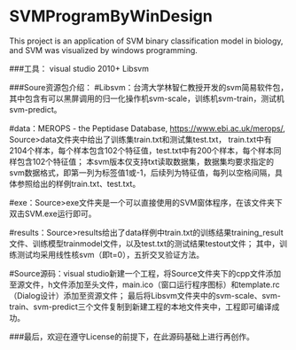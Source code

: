 # SVMProgramByWinDesign
This project is an application of SVM binary classification model in biology, and SVM was visualized by windows programming.

###工具：
visual studio 2010+
Libsvm

###Soure资源包介绍：
#Libsvm：台湾大学林智仁教授开发的svm简易软件包，其中包含有可以黑屏调用的归一化操作机svm-scale，训练机svm-train，测试机svm-predict。

#data：MEROPS - the Peptidase Database, https://www.ebi.ac.uk/merops/, Source>data文件夹中给出了训练集train.txt和测试集test.txt，
train.txt中有2104个样本，每个样本包含102个特征值，test.txt中有200个样本，每个样本同样包含102个特征值；
本svm版本仅支持txt读取数据集，数据集均要求指定的svm数据格式，即第一列为标签值1或-1，后续列为特征值，每列以空格间隔，具体参照给出的样例train.txt、test.txt。

#exe：Source>exe文件夹是一个可以直接使用的SVM窗体程序，在该文件夹下双击SVM.exe运行即可。

#results：Source>results给出了data样例中train.txt的训练结果training_result文件、训练模型trainmodel文件，以及test.txt的测试结果testout文件；
其中，训练测试均采用线性核svm（即t=0），五折交叉验证方法。

#Source源码：visual studio新建一个工程，将Source文件夹下的cpp文件添加至源文件，h文件添加至头文件，main.ico（窗口运行程序图标）和template.rc（Dialog设计）添加至资源文件；
最后将Libsvm文件夹中的svm-scale、svm-train、svm-predict三个文件复制到新建工程的本地文件夹中，工程即可编译成功。

###最后，欢迎在遵守License的前提下，在此源码基础上进行再创作。
